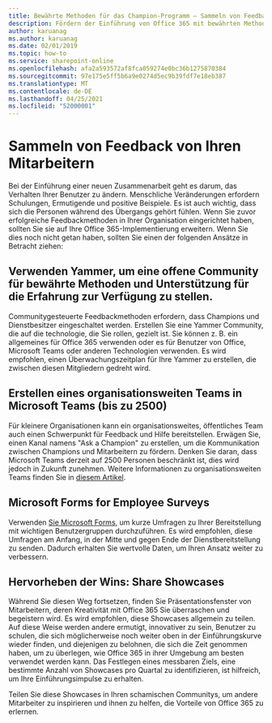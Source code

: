 ```yaml
---
title: Bewährte Methoden für das Champion-Programm – Sammeln von Feedback
description: Fördern der Einführung von Office 365 mit bewährten Methoden für das Championprogramm
author: karuanag
ms.author: karuanag
ms.date: 02/01/2019
ms.topic: how-to
ms.service: sharepoint-online
ms.openlocfilehash: afa2a593572af8fca059274e0bc36b1275870384
ms.sourcegitcommit: 97e175e5ff5b6a9e0274d5ec9b39fdf7e18eb387
ms.translationtype: MT
ms.contentlocale: de-DE
ms.lasthandoff: 04/25/2021
ms.locfileid: "52000001"
---
```

# <a name="collect-feedback-from-your-employees"></a>Sammeln von Feedback von Ihren Mitarbeitern

Bei der Einführung einer neuen Zusammenarbeit geht es darum, das Verhalten Ihrer Benutzer zu ändern. Menschliche Veränderungen erfordern Schulungen, Ermutigende und positive Beispiele. Es ist auch wichtig, dass sich die Personen während des Übergangs gehört fühlen. Wenn Sie zuvor erfolgreiche Feedbackmethoden in Ihrer Organisation eingerichtet haben, sollten Sie sie auf Ihre Office 365-Implementierung erweitern. Wenn Sie dies noch nicht getan haben, sollten Sie einen der folgenden Ansätze in Betracht ziehen:

## <a name="use-yammer-to-provide-an-open-community-for-best-practices-and-support-for-the-experience"></a>Verwenden Yammer, um eine offene Community für bewährte Methoden und Unterstützung für die Erfahrung zur Verfügung zu stellen.
Communitygesteuerte Feedbackmethoden erfordern, dass Champions und Dienstbesitzer eingeschaltet werden. Erstellen Sie eine Yammer Community, die auf die technologie, die Sie rollen, gezielt ist.  Sie können z. B. ein allgemeines für Office 365 verwenden oder es für Benutzer von Office, Microsoft Teams oder anderen Technologien verwenden.  Es wird empfohlen, einen Überwachungszeitplan für Ihre Yammer zu erstellen, die zwischen diesen Mitgliedern gedreht wird. 

## <a name="creating-an-org-wide-team-within-microsoft-teams-up-to-2500"></a>Erstellen eines organisationsweiten Teams in Microsoft Teams (bis zu 2500)
Für kleinere Organisationen kann ein organisationsweites, öffentliches Team auch einen Schwerpunkt für Feedback und Hilfe bereitstellen.  Erwägen Sie, einen Kanal namens "Ask a Champion" zu erstellen, um die Kommunikation zwischen Champions und Mitarbeitern zu fördern.  Denken Sie daran, dass Microsoft Teams derzeit auf 2500 Personen beschränkt ist, dies wird jedoch in Zukunft zunehmen. Weitere Informationen zu organisationsweiten Teams finden Sie in [diesem Artikel](/microsoftteams/create-an-org-wide-team). 

## <a name="microsoft-forms-for-employee-surveys"></a>Microsoft Forms for Employee Surveys

Verwenden [Sie Microsoft Forms,](https://support.office.com/forms) um kurze Umfragen zu Ihrer Bereitstellung mit wichtigen Benutzergruppen durchzuführen.  Es wird empfohlen, diese Umfragen am Anfang, in der Mitte und gegen Ende der Dienstbereitstellung zu senden.  Dadurch erhalten Sie wertvolle Daten, um Ihren Ansatz weiter zu verbessern.  

## <a name="highlight-the-wins-share-showcases"></a>Hervorheben der Wins: Share Showcases
Während Sie diesen Weg fortsetzen, finden Sie Präsentationsfenster von Mitarbeitern, deren Kreativität mit Office 365 Sie überraschen und begeistern wird. Es wird empfohlen, diese Showcases allgemein zu teilen. Auf diese Weise werden andere ermutigt, innovativer zu sein, Benutzer zu schulen, die sich möglicherweise noch weiter oben in der Einführungskurve wieder finden, und diejenigen zu belohnen, die sich die Zeit genommen haben, um zu überlegen, wie Office 365 in ihrer Umgebung am besten verwendet werden kann. Das Festlegen eines messbaren Ziels, eine bestimmte Anzahl von Showcases pro Quartal zu identifizieren, ist hilfreich, um Ihre Einführungsimpulse zu erhalten.

Teilen Sie diese Showcases in Ihren schamischen Communitys, um andere Mitarbeiter zu inspirieren und ihnen zu helfen, die Vorteile von Office 365 zu erlernen.